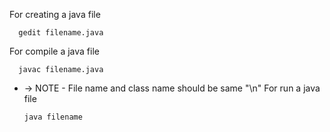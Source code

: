    For creating a java file 
                                                       
      gedit filename.java
   For compile a java file 
                                                       
      javac filename.java
   * -> NOTE - File name and class name should be same "\n"
      For run a java file 
                                                       
         java filename
  
